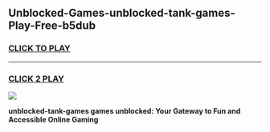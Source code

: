 
## Unblocked-Games-unblocked-tank-games-Play-Free-b5dub
<h3>
<a href="https://premium76.site?title=unblocked-tank-games&ref=10A">CLICK TO PLAY</a></h3>
<hr>

<h3>
<a href="https://premium76.site?title=unblocked-tank-games&ref=10A">CLICK 2 PLAY</a>
  
</h3>

<a href="https://premium76.site?title=unblocked-tank-games&ref=10A"><img src="https://clearcache.store/games.png"></a>


**unblocked-tank-games games unblocked: Your Gateway to Fun and Accessible Online Gaming**
